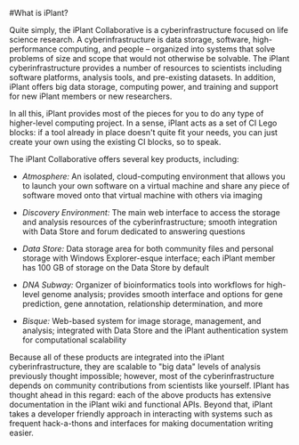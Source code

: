 #What is iPlant?

Quite simply, the iPlant Collaborative is a cyberinfrastructure focused on life science research. A cyberinfrastructure is data storage, software, high-performance computing, and people 
– organized into systems that solve problems of size and scope that would not otherwise be solvable. The iPlant cyberinfrastructure provides a number of resources to scientists
including software platforms, analysis tools, and pre-existing datasets. In addition, iPlant offers big data storage, computing power, and training and support for new iPlant members or new researchers.

In all this, iPlant provides most of the pieces for you to do any type of higher-level computing project. 
In a sense, iPlant acts as a set of CI Lego blocks: if a tool already in place doesn't quite fit your needs, you can just create your own
using the existing CI blocks, so to speak. 

The iPlant Collaborative offers several key products, including:
* *Atmosphere:* An isolated, cloud-computing environment that allows you to launch your own software on a virtual machine
and share any piece of software moved onto that virtual machine with others via imaging

* *Discovery Environment:*  The main web interface to access the storage and analysis resources of the cyberinfrastructure; smooth integration with Data Store and 
forum dedicated to answering questions

* *Data Store:* Data storage area for both community files and personal storage with Windows Explorer-esque interface; each iPlant member has 100 GB of storage on the Data Store by default

* *DNA Subway:* Organizer of bioinformatics tools into workflows for high-level genome analysis; provides smooth interface and options for gene prediction, gene annotation, 
relationship determination, and more

* *Bisque:* Web-based system for image storage, management, and analysis; integrated with Data Store and the iPlant authentication system for computational scalability

Because all of these products are integrated into the iPlant cyberinfrastructure, they are scalable to "big data" levels of analysis previously thought impossible; however, most of the
cyberinfrastructure depends on community contributions from scientists like yourself. IPlant has thought ahead in this regard: each of the above products has extensive documentation in the iPlant wiki
and functional APIs. Beyond that, iPlant takes a developer friendly approach in interacting with systems such as frequent hack-a-thons and interfaces for making documentation writing easier.





